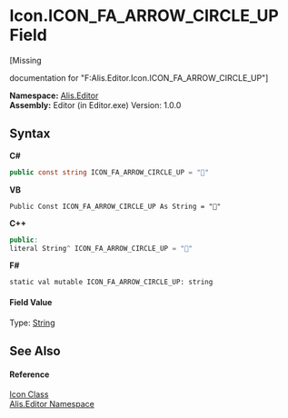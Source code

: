 # Icon.ICON_FA_ARROW_CIRCLE_UP Field
 

\[Missing <summary> documentation for "F:Alis.Editor.Icon.ICON_FA_ARROW_CIRCLE_UP"\]

**Namespace:**&nbsp;<a href="b150ade4-39de-a232-5f06-d3cdc1b2c538">Alis.Editor</a><br />**Assembly:**&nbsp;Editor (in Editor.exe) Version: 1.0.0

## Syntax

**C#**<br />
``` C#
public const string ICON_FA_ARROW_CIRCLE_UP = ""
```

**VB**<br />
``` VB
Public Const ICON_FA_ARROW_CIRCLE_UP As String = ""
```

**C++**<br />
``` C++
public:
literal String^ ICON_FA_ARROW_CIRCLE_UP = ""
```

**F#**<br />
``` F#
static val mutable ICON_FA_ARROW_CIRCLE_UP: string
```


#### Field Value
Type: <a href="https://docs.microsoft.com/dotnet/api/system.string" target="_blank">String</a>

## See Also


#### Reference
<a href="cc0f883c-67f8-f772-c6d7-a60b129f22a7">Icon Class</a><br /><a href="b150ade4-39de-a232-5f06-d3cdc1b2c538">Alis.Editor Namespace</a><br />